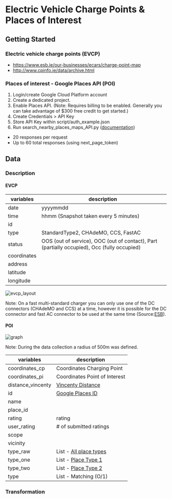 # Electric Vehicle Charge Points & Places of Interest

## Getting Started

### Electric vehicle charge points (EVCP)
* https://www.esb.ie/our-businesses/ecars/charge-point-map
* http://www.cpinfo.ie/data/archive.html

### Places of interest - Google Places API (POI)

1. Login/create Google Cloud Platform account
2. Create a dedicated project.
3. Enable Places API. (Note: Requires billing to be enabled. Generally you can take advantage of $300 free credit to get started.)
4. Create Credentials > API Key
5. Store API Key within script/auth_example.json
6. Run search_nearby_places_maps_API.py ([documentation](https://developers.google.com/places/web-service/search))
* 20 responses per request
* Up to 60 total responses (using next_page_token)

## Data

### Description

#### EVCP

| variables         | description                                                                                 |
|-------------------|---------------------------------------------------------------------------------------------|
| date              | yyyymmdd                                                                                    |
| time              | hhmm (Snapshot taken every 5 minutes)                                                       |
| id                |                                                                                             |
| type              | StandardType2, CHAdeMO, CCS, FastAC                                                         |
| status            | OOS (out of service), OOC (out of contact), Part (partially occupied), Occ (fully occupied) |
| coordinates       |                                                                                             |
| address           |                                                                                             |
| latitude          |                                                                                             |
| longitude         |                                                                                             |

![evcp_layout](https://raw.githubusercontent.com/prrvdrs/evcp-poi/master/figures/EVCP_Layout2.PNG)

Note: On a fast multi-standard charger you can only use one of the DC connectors (CHAdeMO and CCS) at a time, however it is possible for the DC connector and fast AC connector to be used at the same time (Source:[ESB](https://www.esb.ie/our-businesses/ecars/how-to-charge-your-ecar)).

#### POI

![graph](https://raw.githubusercontent.com/prrvdrs/evcp-poi/master/figures/EVCP_POI_Graph.PNG)

Note: During the data collection a radius of 500m was defined.

| variables         | description                                                                                 |
|-------------------|---------------------------------------------------------------------------------------------|
| coordinates_cp    | Coordinates Charging Point                                                                  |
| coordinates_pi    | Coordinates Point of Interest                                                               |
| distance_vincenty | [Vincenty Distance](https://en.wikipedia.org/wiki/Vincenty%27s_formulae)                    |
| id                | [Google Places ID](https://developers.google.com/places/place-id)                           |
| name              |                                                                                             |
| place_id          |                                                                                             |
| rating            | rating                                                                                      |
| user_rating       | # of submitted ratings                                                                      |
| scope             |                                                                                             |
| vicinity          |                                                                                             |
| type_raw          | List - [All place types](https://developers.google.com/places/supported_types)              |
| type_one          | List - [Place Type 1](https://developers.google.com/places/supported_types#table2)          |
| type_two          | List - [Place Type 2](https://developers.google.com/places/supported_types#table2)          |
| type              | List - Matching (O/1)|

### Transformation
